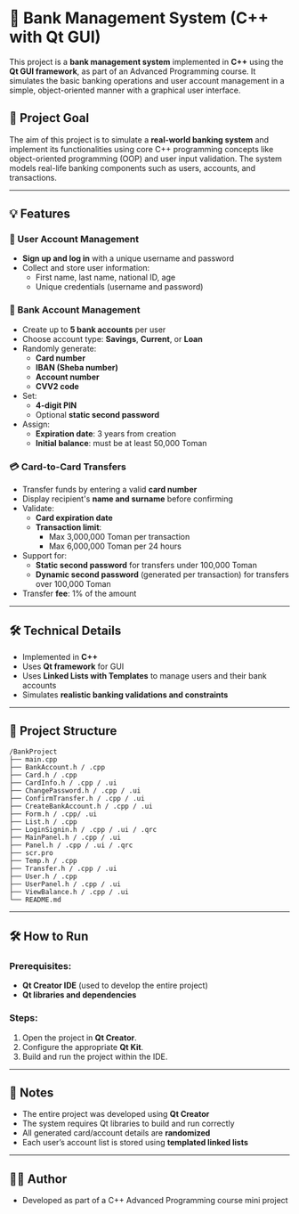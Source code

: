 # 🏦 Bank Management System (C++ with Qt GUI)

This project is a **bank management system** implemented in **C++** using the **Qt GUI framework**, as part of an Advanced Programming course. It simulates the basic banking operations and user account management in a simple, object-oriented manner with a graphical user interface.

## 🎯 Project Goal

The aim of this project is to simulate a **real-world banking system** and implement its functionalities using core C++ programming concepts like object-oriented programming (OOP) and user input validation. The system models real-life banking components such as users, accounts, and transactions.

---

## 💡 Features

### 👤 User Account Management
- **Sign up and log in** with a unique username and password
- Collect and store user information:
  - First name, last name, national ID, age
  - Unique credentials (username and password)

### 🏦 Bank Account Management
- Create up to **5 bank accounts** per user
- Choose account type: **Savings**, **Current**, or **Loan**
- Randomly generate:
  - **Card number**
  - **IBAN (Sheba number)**
  - **Account number**
  - **CVV2 code**
- Set:
  - **4-digit PIN**
  - Optional **static second password**
- Assign:
  - **Expiration date**: 3 years from creation
  - **Initial balance**: must be at least 50,000 Toman

### 💳 Card-to-Card Transfers
- Transfer funds by entering a valid **card number**
- Display recipient's **name and surname** before confirming
- Validate:
  - **Card expiration date**
  - **Transaction limit**:
    - Max 3,000,000 Toman per transaction
    - Max 6,000,000 Toman per 24 hours
- Support for:
  - **Static second password** for transfers under 100,000 Toman
  - **Dynamic second password** (generated per transaction) for transfers over 100,000 Toman
- Transfer **fee**: 1% of the amount

---

## 🛠 Technical Details
- Implemented in **C++**
- Uses **Qt framework** for GUI
- Uses **Linked Lists with Templates** to manage users and their bank accounts
- Simulates **realistic banking validations and constraints**

---

## 📁 Project Structure

```
/BankProject
├── main.cpp
├── BankAccount.h / .cpp
├── Card.h / .cpp
├── CardInfo.h / .cpp / .ui
├── ChangePassword.h / .cpp / .ui
├── ConfirmTransfer.h / .cpp / .ui
├── CreateBankAccount.h / .cpp / .ui
├── Form.h / .cpp/ .ui
├── List.h / .cpp
├── LoginSignin.h / .cpp / .ui / .qrc
├── MainPanel.h / .cpp / .ui
├── Panel.h / .cpp / .ui / .qrc
├── scr.pro
├── Temp.h / .cpp
├── Transfer.h / .cpp / .ui
├── User.h / .cpp
├── UserPanel.h / .cpp / .ui
├── ViewBalance.h / .cpp / .ui
└── README.md
```

---

## 🛠️ How to Run

### Prerequisites:
- **Qt Creator IDE** (used to develop the entire project)
- **Qt libraries and dependencies**

### Steps:
1. Open the project in **Qt Creator**.
2. Configure the appropriate **Qt Kit**.
3. Build and run the project within the IDE.

---

## 📌 Notes
- The entire project was developed using **Qt Creator**
- The system requires Qt libraries to build and run correctly
- All generated card/account details are **randomized**
- Each user’s account list is stored using **templated linked lists**

---

## 👨‍💻 Author
- Developed as part of a C++ Advanced Programming course mini project
